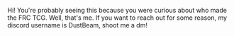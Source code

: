 Hi! You're probably seeing this because you were curious about who made the FRC TCG.
Well, that's me. If you want to reach out for some reason, my discord username is DustBeam, shoot me a dm!

